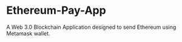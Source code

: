 # Ethereum-Pay-App
A Web 3.0 Blockchain Application designed to send Ethereum using Metamask wallet.
